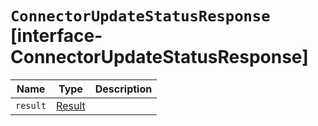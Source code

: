 # `ConnectorUpdateStatusResponse` [interface-ConnectorUpdateStatusResponse]

| Name | Type | Description |
| - | - | - |
| `result` | [Result](./Result.md) | &nbsp; |
